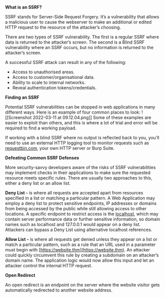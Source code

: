**What is an SSRF?**

SSRF stands for Server-Side Request Forgery. It’s a vulnerability that allows a malicious user to cause the webserver to make an additional or edited HTTP request to the resource of the attacker’s choosing.

There are two types of SSRF vulnerability. The first is a regular SSRF where data is returned to the attacker’s screen. The second is a Blind SSRF vulnerability where an SSRF occurs, but no information is returned to the attacker’s screen.

A successful SSRF attack can result in any of the following:

-   Access to unauthorised areas.
-   Access to customer/organisational data.
-   Ability to scale to internal networks.
-   Reveal authentication tokens/credentials.

**Finding an SSRF**

Potential SSRF vulnerabilities can be stopped in web applications in many different ways. Here is an example of four common places to look:
![[Screenshot 2022-03-11 at 09.12.04.png]]
Some of these examples are easier to exploit than others, and this is where a lot of trial and error will be required to find a working payload.

If working with a blind SSRF where no output is reflected back to you, you’ll need to use an external HTTP logging tool to monitor requests such as [requestbin.com](http://requestbin.com), your own HTTP server or Burp Suite.

**Defeating Common SSRF Defenses**

More security-savvy developers aware of the risks of SSRF vulnerabilities may implement checks in their applications to make sure the requested resource meets specific rules. There are usually two approaches to this, either a deny list or an allow list.

**Deny List -** is where all requests are accepted apart from resources specified in a list or matching a particular pattern. A Web Application may employ a deny list to protect sensitive endpoints, IP addresses or domains from being accessed by the public while still allowing access to other locations. A specific endpoint to restrict access is the [localhost](http://localhost), which may contain server performance data or further sensitive information, so domain names such as localhost and 127.0.0.1 would appear on a deny list. Attackers can bypass a Deny List using alternative localhost references.

**Allow List -** is where all requests get denied unless they appear on a list or match a particular pattern, such as a rule that an URL used in a parameter must begin with [https://website.thm](https://website.thm). An attacker could quickly circumvent this rule by creating a subdomain on an attacker’s domain name. The application logic would now allow this input and let an attacker control the internal HTTP request.

**Open Redirect**

An open redirect is an endpoint on the server where the website visitor gets automatically redirected to another website address.

